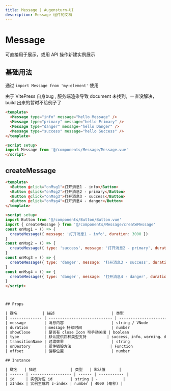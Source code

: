 ```yaml
---
title: Message | Augensturn-UI
description: Message 组件的文档
---
```


# Message

可直接用于展示，或用 API 操作新建实例展示

## 基础用法

通过 `import Message from 'my-element'` 使用

<!-- <preview path="../demo/Message/Basic.vue" title="基础用法" description="Message 组件的基础用法"></preview> -->
由于 VitePress 自身bug , 服务端渲染导致 document 未找到，一直没解决，build 出来的暂时不给例子了


```html
<template>
  <Message type="info" message="hello Message" />
  <Message type="primary" message="hello Primary" />
  <Message type="danger" message="hello Danger" />
  <Message type="success" message="hello Success" />
</template>

<script setup>
import Message from '@/components/Message/Message.vue'
</script>
```

## createMessage 

<!-- <preview path="../demo/Message/Basic2.vue" title="createMessage" description="通过`createMessage`来创建实例"></preview> -->

```html
<template>
  <Button @click="onMsg1">打开消息1 - info</Button>
  <Button @click="onMsg2">打开消息2 - primary</Button>
  <Button @click="onMsg3">打开消息3 - success</Button>
  <Button @click="onMsg4">打开消息4 - danger</Button>
</template>

<script setup>
import Button from '@/components/Button/Button.vue'
import { createMessage } from '@/components/Message/createMessage'
const onMsg1 = () => {
  createMessage({ message: '打开消息1 - info', duration: 3000 })
}
const onMsg2 = () => {
  createMessage({ type: 'success', message: '打开消息2 - primary', duration: 0, showClose: true })
}
const onMsg3 = () => {
  createMessage({ type: 'danger', message: '打开消息3 - success', duration: 0, showClose: true })
}
const onMsg4 = () => {
  createMessage({ type: 'danger', message: '打开消息4 - danger', duration: 0, showClose: true })
}
</script>



## Props

| 键名           | 描述                         | 类型                           | 默认值      |
| -------------- | ---------------------------- | ------------------------------ | ----------- |
| message        | 消息内容                     | string / VNode                 | -           |
| duration       | message 持续时间             | number                         | 4000 (毫秒) |
| showClose      | 是否有 close Icon 可手动关闭 | boolean                        | false       |
| type           | 默认提供四种类型支持         | success、info、warning、danger | info        |
| transitionName | 过渡效果                     | string                         | fade        |
| onDestory      | 组件销毁方法                 | Function                       | -           |
| offset         | 偏移位置                     | number                         | 0           |

## Instance

| 键名   | 描述               | 类型   | 默认值      |
| ------ | ------------------ | ------ | ----------- |
| id     | 实例对应 id        | string | -           |
| zIndex | 实例生成的 z-index | number | 4000 (毫秒) |